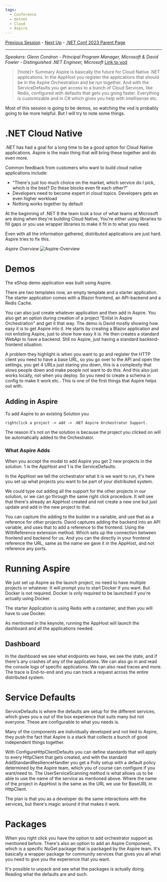 ```yaml
---
tags:
  - Conference
  - dotnet
  - Cloud
  - Aspire
---
```

[Previous Session](Full%20stack%20web%20UI%20with%20Blazor%20in%20.NET%208.md) - [Next Up](Performance%20Improvements%20in%20.NET%208,%20ASP.NET%20Core,%20and%20.NET%20MAUI.md) - [.NET Conf 2023 Parent Page](README.md)

---
_Speakers: 
Glenn Condron - Principal Program Manager, Microsoft
& David Fowler - Distinguished .NET Engineer, Microsoft_
[Link to vod](https://www.youtube.com/watch?v=z1M-7Bms1Jg)

>[!note]+ Summary
>Aspire is basically the future for Cloud Native .NET applications. In the AppHost you register the applications that should be in the Aspire Orchestration and be run together. And with the ServiceDefaults you get access to a bunch of Cloud Services, like Redis, configured with defaults that gets you going faster. Everything is customizable and in C# which gives you help with intellisense etc.



Most of this session is going to be demos, so watching the vod is probably going to be more helpful. But I will try to note some things.
# .NET Cloud Native
.NET has had a goal for a long time to be a good option for Cloud Native applications. Aspire is the main thing that will bring these together and do even more.

Common feedback from customers who want to build cloud native applications include:
- "There's just too much choice on the market, which service do I pick, which is the best? Do these blocks even fit each other?"
- Developers need to become expert in cloud topics. Developers gets an even higher workload
- Nothing works together by default

At the beginning of .NET 8 the team took a tour of what teams at Microsoft are doing when they're building Cloud Native, 
You're either using libraries to fill gaps or you use wrapper libraries to make it fit in to what you need. 

Even with all the information gathered, distributed applications are just hard. Aspire tries to fix this.

_Aspire Overview_
![Aspire-Overview](dotnetconf-23-aspire-overview.png)
# Demos
The eShop demo application was built using Aspire.

There are two templates now, an empty template and a starter application. The starter application comes with a Blazor frontend, an API-backend and a Redis Cache. 

You can also just create whatever application and then add in Aspire. You also get an option during creation of a project "Enlist in Aspire Orchestration" and get it that way. The demo is David mostly showing how easy it is to get Aspire into it. He starts by creating a Blazor application and not enlisting Aspire, just to show how easy it is. He then creates a standard WebApi to have a backend. Still no Aspire, just having a standard backend-frontend situation.

A problem they highlight is when you want to go and register the HTTP client you need to have a base URL, so you go over to the API and open the settings, you get 4 URLs just staring you down, this is a complexity that slows people down and make people not want to do this. And this also just works locally, not when you deploy. So you need to create a schema in config to make it work etc.. This is one of the first things that Aspire helps out with.
## Adding in Aspire
To add Aspire to an existing Solution you 

	rightclick a project -> add -> .NET Aspire Orchestrator Support. 

The reason it's not on the solution is because the project you clicked on will be automatically added to the Orchestrator.
### What Aspire Adds
When you accept the modal to add Aspire you get 2 new projects in the solution. 1 is the AppHost and 1 is the ServiceDefaults.

In the AppHost we tell the orchestrator what it is we want to run, it's here you set up what projects you want to be part of your distributed system. 

We could type out adding all the support for the other projects in our solution, or we can go through the same right click procedure. It will see that there's already an AppHost created and not create a new one but just update and add in the new project to that.

You can capture the adding to the builder in a variable, and use that as a reference for other projects. David captures adding the backend into an API variable, and uses that to add a reference to the frontend. Using the WithReference extension method. Which sets up the connection between frontend and backend for us. And you can the directly in your frontend reference the URL, same as the name we gave it in the AppHost, and not reference any ports.
# Running Aspire
We just set up Aspire as the launch project, no need to have multiple projects or whatever. It will prompt you to start Docker if you want. But Docker is not required. Docker is only required to be launched if you're actually using Docker. 

The starter Application is using Redis with a container, and then you will have to use Docker.

As mentioned in the keynote, running the AppHost will launch the dashboard and all the applications needed. 
## Dashboard
In the dashboard we see what endpoints we have, we see the state, and if there's any crashes of any of the applications. We can also go in and read the console logs of specific applications. We can also read traces and more. The trace is End-to-end and you can track a request across the entire distributed system. 
# Service Defaults
ServiceDefaults is where the defaults are setup for the different services, which gives you a out of the box experience that suits many but not everyone. These are configurable to what you needs is. 

Many of the components are individually developed and not tied to Aspire, they push the fact that Aspire is a stack that collects a bunch of good independent things together.

With ConfigureHttpClientDefaults you can define standards that will apply to every HttpClient that gets created, and with the standard AddStandardResilienceHandler you get a Polly setup with a default policy determined by the Aspire team, which you of course can configure if you want/need to. The UserServiceScanning method is what allows us to be able to use the name of the service as mentioned above. Where the name of the project in AppHost is the same as the URL we use for BaseURL in HttpClient.

The plan is that you as a developer do the same interactions with the services, but there's magic around it that makes it work. 
# Packages
When you right click you have the option to add orchestrator support as mentioned before. There's also an option to add an Aspire Component, which is a specific NuGet package that is packaged by the Aspire team. It's basically a wrapper package for community services that gives you all what you need to give you the experience that you want.

It's possible to unpack and see what the packages is actually doing. Reading what the defaults are and such.